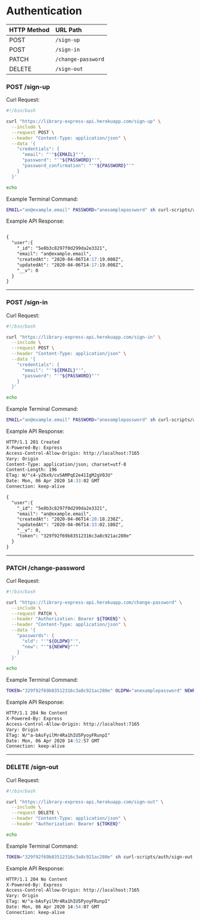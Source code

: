 # Authentication

| HTTP Method | URL Path               |
|:------------|:-----------------------|
| POST        | `/sign-up`             |
| POST        | `/sign-in`             |
| PATCH       | `/change-password`     |
| DELETE      | `/sign-out`            |

### POST /sign-up

Curl Request:

```sh
#!/bin/bash

curl "https://library-express-api.herokuapp.com/sign-up" \
  --include \
  --request POST \
  --header "Content-Type: application/json" \
  --data '{
    "credentials": {
      "email": "'"${EMAIL}"'",
      "password": "'"${PASSWORD}"'",
      "password_confirmation": "'"${PASSWORD}"'"
    }
  }'

echo
```

Example Terminal Command:

```sh
EMAIL="an@example.email" PASSWORD="anexamplepassword" sh curl-scripts/auth/sign-up.sh
```

Example API Response:

```md

{
  "user":{
    "_id": "5e8b3c8297f0d299da2e3321",
    "email": "an@example.email",
    "createdAt": "2020-04-06T14:17:19.008Z",
    "updatedAt": "2020-04-06T14:17:19.008Z",
    "__v": 0
  }
}
```

---

### POST /sign-in

Curl Request:

```sh
#!/bin/bash

curl "https://library-express-api.herokuapp.com/sign-in" \
  --include \
  --request POST \
  --header "Content-Type: application/json" \
  --data '{
    "credentials": {
      "email": "'"${EMAIL}"'",
      "password": "'"${PASSWORD}"'"
    }
  }'

echo
```

Example Terminal Command:

```sh
EMAIL="an@example.email" PASSWORD="anexamplepassword" sh curl-scripts/auth/sign-in.sh
```

Example API Response:

```md
HTTP/1.1 201 Created
X-Powered-By: Express
Access-Control-Allow-Origin: http://localhost:7165
Vary: Origin
Content-Type: application/json; charset=utf-8
Content-Length: 196
ETag: W/"c4-yZ6x9/cvSAMPqE2e41IgM2gV0JU"
Date: Mon, 06 Apr 2020 14:33:02 GMT
Connection: keep-alive

{
  "user":{
    "_id": "5e8b3c8297f0d299da2e3321",
    "email": "an@example.email",
    "createdAt": "2020-04-06T14:28:18.238Z",
    "updatedAt": "2020-04-06T14:33:02.180Z",
    "__v": 0,
    "token": "329f92f69b83512316c3a8c921ac280e"
  }
}
```

---

### PATCH /change-password

Curl Request:

```sh
#!/bin/bash

curl "https://library-express-api.herokuapp.com/change-password" \
  --include \
  --request PATCH \
  --header "Authorization: Bearer ${TOKEN}" \
  --header "Content-Type: application/json" \
  --data '{
    "passwords": {
      "old": "'"${OLDPW}"'",
      "new": "'"${NEWPW}"'"
    }
  }'

echo
```

Example Terminal Command:

```sh
TOKEN="329f92f69b83512316c3a8c921ac280e" OLDPW="anexamplepassword" NEWPW="newpassword" sh curl-scripts/auth/change-password.sh
```

Example API Response:

```md
HTTP/1.1 204 No Content
X-Powered-By: Express
Access-Control-Allow-Origin: http://localhost:7165
Vary: Origin
ETag: W/"a-bAsFyilMr4Ra1hIU5PyoyFRunpI"
Date: Mon, 06 Apr 2020 14:52:57 GMT
Connection: keep-alive
```

---

### DELETE /sign-out

Curl Request:

```sh
#!/bin/bash

curl "https://library-express-api.herokuapp.com/sign-out" \
  --include \
  --request DELETE \
  --header "Content-Type: application/json" \
  --header "Authorization: Bearer ${TOKEN}"

echo
```

Example Terminal Command:

```sh
TOKEN="329f92f69b83512316c3a8c921ac280e" sh curl-scripts/auth/sign-out.sh
```

Example API Response:

```md
HTTP/1.1 204 No Content
X-Powered-By: Express
Access-Control-Allow-Origin: http://localhost:7165
Vary: Origin
ETag: W/"a-bAsFyilMr4Ra1hIU5PyoyFRunpI"
Date: Mon, 06 Apr 2020 14:54:07 GMT
Connection: keep-alive
```
